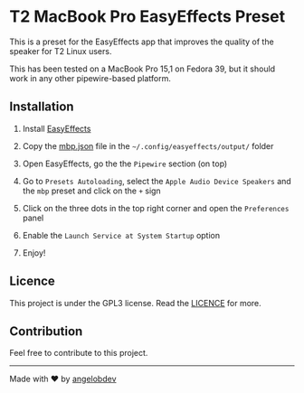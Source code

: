 # T2 MacBook Pro EasyEffects Preset

This is a preset for the EasyEffects app that improves the quality of the speaker for T2 Linux users.

This has been tested on a MacBook Pro 15,1 on Fedora 39, but it should work in any other pipewire-based platform.

## Installation

1. Install [EasyEffects](https://github.com/wwmm/easyeffects)

2. Copy the [mbp.json](mbp.json) file in the `~/.config/easyeffects/output/` folder

3. Open EasyEffects, go the the `Pipewire` section (on top)

4. Go to `Presets Autoloading`, select the `Apple Audio Device Speakers` and the `mbp` preset and click on the `+` sign

5. Click on the three dots in the top right corner and open the `Preferences` panel

6. Enable the `Launch Service at System Startup` option

7. Enjoy!

## Licence

This project is under the GPL3 license. Read the [LICENCE](LICENCE.MD) for more.

## Contribution

Feel free to contribute to this project.

---

Made with ❤️ by [angelobdev](https://github.com/angelobdev)

